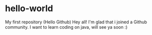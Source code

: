# hello-world
My first repository (Hello Github) 
Hey all! 
I'm glad that i joined a Github community.
I want to learn coding on java, will see ya soon :)
